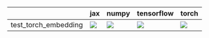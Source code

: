 |                      | jax                                                                                                                                                                                | numpy                                                                                                                                                                                  | tensorflow                                                                                                                                                                         | torch                                                                                                                                                                                  |
|:---------------------|:-----------------------------------------------------------------------------------------------------------------------------------------------------------------------------------|:---------------------------------------------------------------------------------------------------------------------------------------------------------------------------------------|:-----------------------------------------------------------------------------------------------------------------------------------------------------------------------------------|:---------------------------------------------------------------------------------------------------------------------------------------------------------------------------------------|
| test_torch_embedding | <a href="https://github.com/unifyai/ivy/actions/runs/3894445332/jobs/6648465395" rel="noopener noreferrer" target="_blank"><img src=https://img.shields.io/badge/-failure-red></a> | <a href="https://github.com/unifyai/ivy/actions/runs/3894518214/jobs/6648638425" rel="noopener noreferrer" target="_blank"><img src=https://img.shields.io/badge/-success-success></a> | <a href="https://github.com/unifyai/ivy/actions/runs/3894445332/jobs/6648465395" rel="noopener noreferrer" target="_blank"><img src=https://img.shields.io/badge/-failure-red></a> | <a href="https://github.com/unifyai/ivy/actions/runs/3894518214/jobs/6648638425" rel="noopener noreferrer" target="_blank"><img src=https://img.shields.io/badge/-success-success></a> |